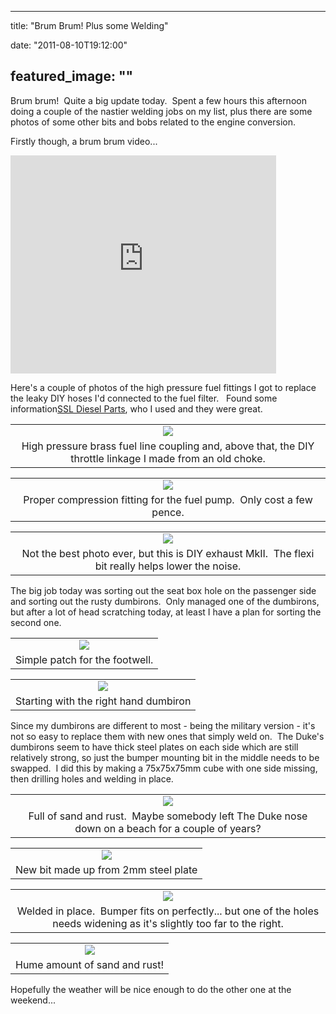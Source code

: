 
---
title: "Brum Brum! Plus some Welding"

date: "2011-08-10T19:12:00"

featured_image: ""
---


Brum brum!  Quite a big update today.  Spent a few hours this afternoon doing a couple of the nastier welding jobs on my list, plus there are some photos of some other bits and bobs related to the engine conversion.

Firstly though, a brum brum video...
<iframe allowfullscreen="" frameborder="0" height="349" src="http://www.youtube.com/embed/ALbnXX5yo3s?hl=en&fs=1" width="425"></iframe>

Here's a couple of photos of the high pressure fuel fittings I got to replace the leaky DIY hoses I'd connected to the fuel filter.   Found some information<a href="http://www.ssldieselparts.co.uk/">SSL Diesel Parts</a>, who I used and they were great.
<table align="center" cellpadding="0" cellspacing="0" style="margin-left: auto; margin-right: auto; text-align: center;"><tbody>
 <tr><td style="text-align: center;"><a href="http://1.bp.blogspot.com/-AdxOUFpF-y8/TkLq3tX_UYI/AAAAAAAACVs/UDea684MmI0/s1600/IMG_1169.JPG"><img src="http://1.bp.blogspot.com/-AdxOUFpF-y8/TkLq3tX_UYI/AAAAAAAACVs/UDea684MmI0/s320/IMG_1169.JPG"/></a></td></tr>
 <tr><td style="text-align: center;">High pressure brass fuel line coupling and, above that, the DIY throttle linkage I made from an old choke.</td></tr>
 </tbody></table><table align="center" cellpadding="0" cellspacing="0" style="margin-left: auto; margin-right: auto; text-align: center;"><tbody>
 <tr><td style="text-align: center;"><a href="http://2.bp.blogspot.com/-B8V__VOWoN8/TkLrGvoi0aI/AAAAAAAACVw/iVJTpj-lj0k/s1600/IMG_1170.JPG"><img src="http://2.bp.blogspot.com/-B8V__VOWoN8/TkLrGvoi0aI/AAAAAAAACVw/iVJTpj-lj0k/s320/IMG_1170.JPG"/></a></td></tr>
 <tr><td style="text-align: center;">Proper compression fitting for the fuel pump.  Only cost a few pence.</td></tr>
 </tbody></table><table align="center" cellpadding="0" cellspacing="0" style="margin-left: auto; margin-right: auto; text-align: center;"><tbody>
 <tr><td style="text-align: center;"><a href="http://1.bp.blogspot.com/-goFl3JLfs1M/TkLrrjB1C0I/AAAAAAAACV0/cF1_5YIuEhU/s1600/IMG_1167.JPG"><img src="http://1.bp.blogspot.com/-goFl3JLfs1M/TkLrrjB1C0I/AAAAAAAACV0/cF1_5YIuEhU/s320/IMG_1167.JPG"/></a></td></tr>
 <tr><td style="text-align: center;">Not the best photo ever, but this is DIY exhaust MkII.  The flexi bit really helps lower the noise.</td></tr>
 </tbody></table>The big job today was sorting out the seat box hole on the passenger side and sorting out the rusty dumbirons.  Only managed one of the dumbirons, but after a lot of head scratching today, at least I have a plan for sorting the second one.

<table align="center" cellpadding="0" cellspacing="0" style="margin-left: auto; margin-right: auto; text-align: center;"><tbody>
 <tr><td style="text-align: center;"><a href="http://3.bp.blogspot.com/-4-_MR_dXPAk/TkLtBe8GhlI/AAAAAAAACWE/HtZ9bu23eKg/s1600/IMG_1164.JPG"><img src="http://3.bp.blogspot.com/-4-_MR_dXPAk/TkLtBe8GhlI/AAAAAAAACWE/HtZ9bu23eKg/s320/IMG_1164.JPG"/></a></td></tr>
 <tr><td style="text-align: center;">Simple patch for the footwell.</td></tr>
 </tbody></table><table align="center" cellpadding="0" cellspacing="0" style="margin-left: auto; margin-right: auto; text-align: center;"><tbody>
 <tr><td style="text-align: center;"><a href="http://4.bp.blogspot.com/-qk7ecvwFfoM/TkLs1wyeOQI/AAAAAAAACV4/AsJZQNNEZrA/s1600/IMG_1152.JPG"><img src="http://4.bp.blogspot.com/-qk7ecvwFfoM/TkLs1wyeOQI/AAAAAAAACV4/AsJZQNNEZrA/s320/IMG_1152.JPG"/></a></td></tr>
 <tr><td style="text-align: center;">Starting with the right hand dumbiron</td></tr>
 </tbody></table>Since my dumbirons are different to most - being the military version - it's not so easy to replace them with new ones that simply weld on.  The Duke's dumbirons seem to have thick steel plates on each side which are still relatively strong, so just the bumper mounting bit in the middle needs to be swapped.  I did this by making a 75x75x75mm cube with one side missing, then drilling holes and welding in place.

<table align="center" cellpadding="0" cellspacing="0" style="margin-left: auto; margin-right: auto; text-align: center;"><tbody>
 <tr><td style="text-align: center;"><a href="http://2.bp.blogspot.com/-MG9HaYOeb1A/TkLs3MsT6CI/AAAAAAAACV8/naEvA6Aj6pc/s1600/IMG_1153.JPG"><img src="http://2.bp.blogspot.com/-MG9HaYOeb1A/TkLs3MsT6CI/AAAAAAAACV8/naEvA6Aj6pc/s320/IMG_1153.JPG"/></a></td></tr>
 <tr><td style="text-align: center;">Full of sand and rust.  Maybe somebody left The Duke nose down on a beach for a couple of years?</td></tr>
 </tbody></table>
<table align="center" cellpadding="0" cellspacing="0" style="margin-left: auto; margin-right: auto; text-align: center;"><tbody>
 <tr><td style="text-align: center;"><a href="http://3.bp.blogspot.com/-J_66T3KnLEI/TkLtARFh49I/AAAAAAAACWA/ArE_4-Dupk0/s1600/IMG_1157.JPG"><img src="http://3.bp.blogspot.com/-J_66T3KnLEI/TkLtARFh49I/AAAAAAAACWA/ArE_4-Dupk0/s320/IMG_1157.JPG"/></a></td></tr>
 <tr><td style="text-align: center;">New bit made up from 2mm steel plate</td></tr>
 </tbody></table>
<table align="center" cellpadding="0" cellspacing="0" style="margin-left: auto; margin-right: auto; text-align: center;"><tbody>
 <tr><td style="text-align: center;"><a href="http://2.bp.blogspot.com/-Vrp6VtFcrcE/TkLtCYWnwLI/AAAAAAAACWI/T4m8plbGxxQ/s1600/IMG_1162.JPG"><img src="http://2.bp.blogspot.com/-Vrp6VtFcrcE/TkLtCYWnwLI/AAAAAAAACWI/T4m8plbGxxQ/s320/IMG_1162.JPG"/></a></td></tr>
 <tr><td style="text-align: center;">Welded in place.  Bumper fits on perfectly... but one of the holes needs widening as it's slightly too far to the right.</td></tr>
 </tbody></table>
<table align="center" cellpadding="0" cellspacing="0" style="margin-left: auto; margin-right: auto; text-align: center;"><tbody>
 <tr><td style="text-align: center;"><a href="http://2.bp.blogspot.com/-i223LLLmoMQ/TkLtDbZtnsI/AAAAAAAACWM/HlHNde1Q9dw/s1600/IMG_1173.JPG"><img src="http://2.bp.blogspot.com/-i223LLLmoMQ/TkLtDbZtnsI/AAAAAAAACWM/HlHNde1Q9dw/s320/IMG_1173.JPG"/></a></td></tr>
 <tr><td style="text-align: center;">Hume amount of sand and rust!</td></tr>
 </tbody></table>Hopefully the weather will be nice enough to do the other one at the weekend...

